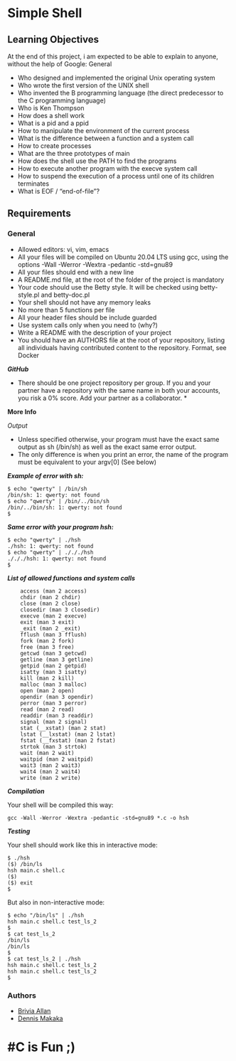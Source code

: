 # Simple Shell

## Learning Objectives

At the end of this project, i am expected to be able to explain to anyone, without the help of Google:
General

   - Who designed and implemented the original Unix operating system
   - Who wrote the first version of the UNIX shell
   - Who invented the B programming language (the direct predecessor to the C programming language)
   - Who is Ken Thompson
   - How does a shell work
   - What is a pid and a ppid
   - How to manipulate the environment of the current process
   - What is the difference between a function and a system call
   - How to create processes
   - What are the three prototypes of main
   - How does the shell use the PATH to find the programs
   - How to execute another program with the execve system call
   - How to suspend the execution of a process until one of its children terminates
   - What is EOF / “end-of-file”?

## Requirements

### General

   - Allowed editors: vi, vim, emacs
   - All your files will be compiled on Ubuntu 20.04 LTS using gcc, using the options -Wall -Werror -Wextra -pedantic -std=gnu89
   - All your files should end with a new line
   - A README.md file, at the root of the folder of the project is mandatory
   - Your code should use the Betty style. It will be checked using betty-style.pl and betty-doc.pl
   - Your shell should not have any memory leaks
   - No more than 5 functions per file
   - All your header files should be include guarded
   - Use system calls only when you need to (why?)
   - Write a README with the description of your project
   - You should have an AUTHORS file at the root of your repository, listing all individuals having contributed content to the repository. Format, see Docker

***GitHub***

- There should be one project repository per group. If you and your partner have a repository with the same name in both your accounts, you risk a 0% score. Add your partner as a collaborator. *

**More Info**

*Output*

   - Unless specified otherwise, your program must have the exact same output as sh (/bin/sh) as well as the exact same error output.
   - The only difference is when you print an error, the name of the program must be equivalent to your argv[0] (See below)

***Example of error with sh:***

```
$ echo "qwerty" | /bin/sh
/bin/sh: 1: qwerty: not found
$ echo "qwerty" | /bin/../bin/sh
/bin/../bin/sh: 1: qwerty: not found
$
```

***Same error with your program hsh:***

```
$ echo "qwerty" | ./hsh
./hsh: 1: qwerty: not found
$ echo "qwerty" | ./././hsh
./././hsh: 1: qwerty: not found
$
```

***List of allowed functions and system calls***

```
    access (man 2 access)
    chdir (man 2 chdir)
    close (man 2 close)
    closedir (man 3 closedir)
    execve (man 2 execve)
    exit (man 3 exit)
    _exit (man 2 _exit)
    fflush (man 3 fflush)
    fork (man 2 fork)
    free (man 3 free)
    getcwd (man 3 getcwd)
    getline (man 3 getline)
    getpid (man 2 getpid)
    isatty (man 3 isatty)
    kill (man 2 kill)
    malloc (man 3 malloc)
    open (man 2 open)
    opendir (man 3 opendir)
    perror (man 3 perror)
    read (man 2 read)
    readdir (man 3 readdir)
    signal (man 2 signal)
    stat (__xstat) (man 2 stat)
    lstat (__lxstat) (man 2 lstat)
    fstat (__fxstat) (man 2 fstat)
    strtok (man 3 strtok)
    wait (man 2 wait)
    waitpid (man 2 waitpid)
    wait3 (man 2 wait3)
    wait4 (man 2 wait4)
    write (man 2 write)
```

***Compilation***

Your shell will be compiled this way:

```gcc -Wall -Werror -Wextra -pedantic -std=gnu89 *.c -o hsh```

***Testing***

Your shell should work like this in interactive mode:

```
$ ./hsh
($) /bin/ls
hsh main.c shell.c
($)
($) exit
$
```

But also in non-interactive mode:

```
$ echo "/bin/ls" | ./hsh
hsh main.c shell.c test_ls_2
$
$ cat test_ls_2
/bin/ls
/bin/ls
$
$ cat test_ls_2 | ./hsh
hsh main.c shell.c test_ls_2
hsh main.c shell.c test_ls_2
$
```
### Authors
- [Brivia Allan](https://github.com/briviamoon/)
- [Dennis Makaka](https://github.com/DennisMakaka/)

# #C is Fun ;)
